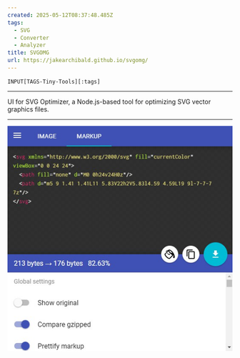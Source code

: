 ```yaml
---
created: 2025-05-12T08:37:48.485Z
tags: 
  - SVG
  - Converter
  - Analyzer
title: SVGOMG
url: https://jakearchibald.github.io/svgomg/
---
```

```meta-bind
INPUT[TAGS-Tiny-Tools][:tags]
```

___
UI for SVG Optimizer, a Node.js-based tool for optimizing SVG vector graphics files.
___

![](_attachments/svgomg.jpg)
